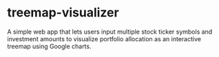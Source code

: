 # treemap-visualizer
A simple web app that lets users input multiple stock ticker symbols and investment amounts to visualize portfolio allocation as an interactive treemap using Google charts.
